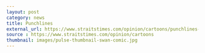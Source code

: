```yaml
---
layout: post
category: news
title: Punchlines
external_url: https://www.straitstimes.com/opinion/cartoons/punchlines-july-17-2018
source : https://www.straitstimes.com/opinion/cartoons
thumbnail: images/pulse-thumbnail-swan-comic.jpg
---
```

